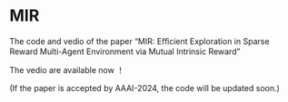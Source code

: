 # MIR
The code and vedio of the paper “MIR: Eﬀicient Exploration in Sparse Reward Multi-Agent Environment via Mutual Intrinsic Reward”


The vedio are available now ！


(If the paper is accepted by AAAI-2024, the code will be updated soon.)
